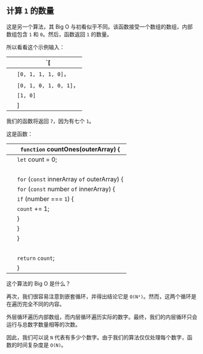 ## 计算 `1` 的数量

这是另一个算法，其 Big O 与初看似乎不同。该函数接受一个数组的数组，内部数组包含 `1` 和 `0`。然后，函数返回 `1` 的数量。

所以看看这个示例输入：

| ​  | `[ |
| --- | --- |
| ​  | `[0, 1, 1, 1, 0]`， |
| ​  | `[0, 1, 0, 1, 0, 1]`， |
| ​  | `[1, 0]` |
| ​  | ] |

我们的函数将返回 `7`，因为有七个 `1`。

这是函数：

| ​  | `function` countOnes(outerArray) { |
| --- | --- |
| ​  | `let` count = 0; |
| ​  |  |
| ​  | `for` (`const` innerArray `of` outerArray) { |
| ​  | `for` (`const` number `of` innerArray) { |
| ​  | `if` (number === `1`) { |
| ​  | `count` += 1; |
| ​  | } |
| ​  | } |
| ​  | } |
| ​  |  |
| ​  | `return` `count`; |
| ​  | } |

这个算法的 Big O 是什么？

再次，我们很容易注意到嵌套循环，并得出结论它是 `O(N²)`。然而，这两个循环是在遍历完全不同的内容。

外层循环遍历内部数组，而内层循环遍历实际的数字。最终，我们的内层循环只会运行与总数字数量相等的次数。

因此，我们可以说 `N` 代表有多少个数字。由于我们的算法仅仅处理每个数字，函数的时间复杂度是 `O(N)`。
